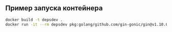 ## Пример запуска контейнера

```sh
docker build -t depsdev .
docker run -it --rm depsdev pkg:golang/github.com/gin-gonic/gin@v1.10.0
```
